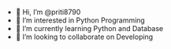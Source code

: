 - 👋 Hi, I’m @priti8790
- 👀 I’m interested in Python Programming
- 🌱 I’m currently learning Python and Database
- 💞️ I’m looking to collaborate on Developing

<!---
priti8790/priti8790 is a ✨ special ✨ repository because its `README.md` (this file) appears on your GitHub profile.
You can click the Preview link to take a look at your changes.
--->
